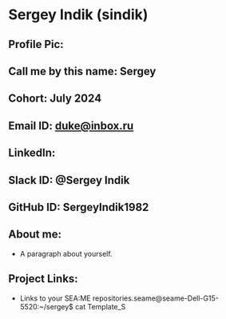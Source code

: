 # Sergey Indik (sindik)
## Profile Pic: 
## Call me by this name: Sergey
## Cohort: July 2024
## Email ID: duke@inbox.ru
## LinkedIn:
## Slack ID: @Sergey Indik
## GitHub ID: SergeyIndik1982
## About me: 
- A paragraph about yourself.
## Project Links:
- Links to your SEA:ME repositories.seame@seame-Dell-G15-5520:~/sergey$ cat Template_S
